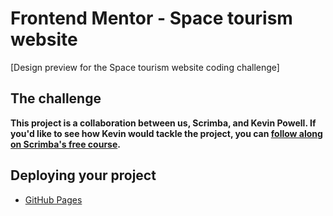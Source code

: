 # Frontend Mentor - Space tourism website

[Design preview for the Space tourism website coding challenge]

## The challenge

**This project is a collaboration between us, Scrimba, and Kevin Powell. If you'd like to see how Kevin would tackle the project, you can [follow along on Scrimba's free course](https://scrimba.com/learn/spacetravel).**

## Deploying your project

- [GitHub Pages](https://github.com/elasri21/space-tourism)
